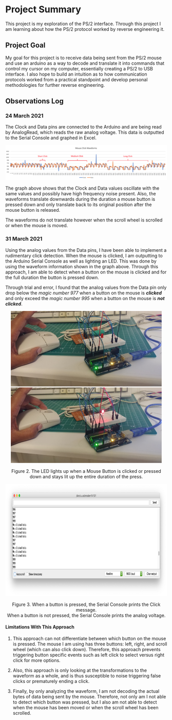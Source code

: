# Project Summary 
This project is my exploration of the PS/2 interface. Through this project I am learning about how the PS/2 protocol worked by reverse engineering it.

## Project Goal
My goal for this project is to receive data being sent from the PS/2 mouse and use an arduino as a way to decode and translate it into commands that control my cursor on my computer, essentially creating a PS/2 to USB interface. I also hope to build an intuition as to how communication protocols worked from a practical standpoint and develop personal methodologies for further reverse engineering.

## Observations Log
### 24 March 2021
The Clock and Data pins are connected to the Arduino and are being read by AnalogRead, which reads the raw analog voltage. This data is outputted to the Serial Console and graphed in Excel.

![Clock and Data Waveforms plotted together](./pics-and-graphs/MouseWaveform-240321.png)

The graph above shows that the Clock and Data values oscillate with the same values and possibly have high frequency noise present. Also, the waveforms translate downwards during the duration a mouse button is pressed down and only translate back to its original position after the mouse button is released.

The waveforms do not translate however when the scroll wheel is scrolled or when the mouse is moved.

### 31 March 2021 
Using the analog values from the Data pins, I have been able to implement a rudimentary click detection. When the mouse is clicked, I am outputting to the Arduino Serial Console as well as lighting an LED. This was done by using the waveform information shown in the graph above. Through this approach, I am able to detect when a button on the mouse is clicked and for the full duration the button is pressed down.

Through trial and error, I found that the analog values from the Data pin only drop below the *magic number 977* when a button on the mouse is ***clicked*** and only exceed the *magic number 995* when a button on the mouse is ***not clicked***. 

<div align="center">
    <img width="auto" height="235" class="center" src="pics-and-graphs/ClickDetectionV1-noClick.jpg">
    <img width="auto" height="235" class="center" src="pics-and-graphs/ClickDetectionV1-Click.jpg">
    <p align="center">Figure 2. The LED lights up when a Mouse Button is clicked or pressed down and stays lit up the entire duration of the press.</p>
</div>
<div margin="0">
  <img width="auto" height="350" class="center" src="pics-and-graphs/ClickDetectionV1-consoleOutput.png">
  <p align="center" margin="0">Figure 3. When a button is pressed, the Serial Console prints the Click message.<br>When a button is not pressed, the Serial Console prints the analog voltage.<p>
</div>

#### Limitations With This Approach
1. This approach can not differentiate between which button on the mouse is pressed. The mouse I am using has three buttons: left, right, and scroll wheel (which can also click down). Therefore, this approach prevents triggering button specific events such as left click to select versus right click for more options. 

2. Also, this approach is only looking at the transformations to the waveform as a whole, and is thus susceptible to noise triggering false clicks or prematurely ending a click.

3. Finally, by only analyzing the waveform, I am not decoding the actual bytes of data being sent by the mouse. Therefore, not only am I not able to detect which button was pressed, but I also am not able to detect when the mouse has been moved or when the scroll wheel has been scrolled. 
